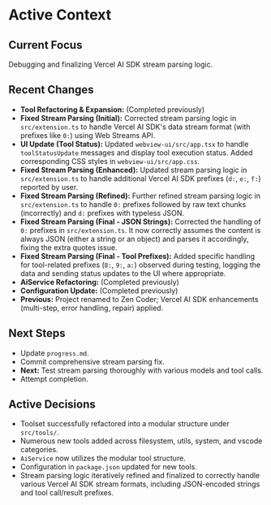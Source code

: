 # Active Context

## Current Focus
Debugging and finalizing Vercel AI SDK stream parsing logic.

## Recent Changes
- **Tool Refactoring & Expansion:** (Completed previously)
- **Fixed Stream Parsing (Initial):** Corrected stream parsing logic in `src/extension.ts` to handle Vercel AI SDK's data stream format (with prefixes like `0:`) using Web Streams API.
- **UI Update (Tool Status):** Updated `webview-ui/src/app.tsx` to handle `toolStatusUpdate` messages and display tool execution status. Added corresponding CSS styles in `webview-ui/src/app.css`.
- **Fixed Stream Parsing (Enhanced):** Updated stream parsing logic in `src/extension.ts` to handle additional Vercel AI SDK prefixes (`d:`, `e:`, `f:`) reported by user.
- **Fixed Stream Parsing (Refined):** Further refined stream parsing logic in `src/extension.ts` to handle `0:` prefixes followed by raw text chunks (incorrectly) and `d:` prefixes with typeless JSON.
- **Fixed Stream Parsing (Final - JSON Strings):** Corrected the handling of `0:` prefixes in `src/extension.ts`. It now correctly assumes the content is always JSON (either a string or an object) and parses it accordingly, fixing the extra quotes issue.
- **Fixed Stream Parsing (Final - Tool Prefixes):** Added specific handling for tool-related prefixes (`8:`, `9:`, `a:`) observed during testing, logging the data and sending status updates to the UI where appropriate.
- **AiService Refactoring:** (Completed previously)
- **Configuration Update:** (Completed previously)
- **Previous:** Project renamed to Zen Coder; Vercel AI SDK enhancements (multi-step, error handling, repair) applied.

## Next Steps
- Update `progress.md`.
- Commit comprehensive stream parsing fix.
- **Next:** Test stream parsing thoroughly with various models and tool calls.
- Attempt completion.

## Active Decisions
- Toolset successfully refactored into a modular structure under `src/tools/`.
- Numerous new tools added across filesystem, utils, system, and vscode categories.
- `AiService` now utilizes the modular tool structure.
- Configuration in `package.json` updated for new tools.
- Stream parsing logic iteratively refined and finalized to correctly handle various Vercel AI SDK stream formats, including JSON-encoded strings and tool call/result prefixes.